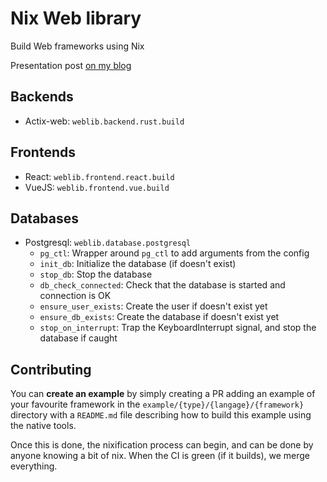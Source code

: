 # Nix Web library

Build Web frameworks using Nix

Presentation post [on my blog](http://localhost:4000/nix/2023/01/13/building-web-with-nix.html)

## Backends

- Actix-web: `weblib.backend.rust.build`

## Frontends

- React: `weblib.frontend.react.build`
- VueJS: `weblib.frontend.vue.build`

## Databases

- Postgresql: `weblib.database.postgresql`
  - `pg_ctl`: Wrapper around `pg_ctl` to add arguments from the config
  - `init_db`: Initialize the database (if doesn't exist)
  - `stop_db`: Stop the database
  - `db_check_connected`: Check that the database is started and connection is OK
  - `ensure_user_exists`: Create the user if doesn't exist yet
  - `ensure_db_exists`: Create the database if doesn't exist yet
  - `stop_on_interrupt`: Trap the KeyboardInterrupt signal, and stop the database if caught

## Contributing

You can **create an example** by simply creating a PR adding an example of your
favourite framework in the `example/{type}/{langage}/{framework}` directory
with a `README.md` file describing how to build this example using the native
tools.

Once this is done, the nixification process can begin, and can be done by anyone
knowing a bit of nix. When the CI is green (if it builds), we merge everything.

